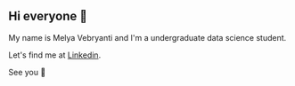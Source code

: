 ## Hi everyone 👋

My name is Melya Vebryanti and I'm a undergraduate data science student. 

Let's find me at [Linkedin](https://www.linkedin.com/in/melya-vebryanti/).

See you 👋
